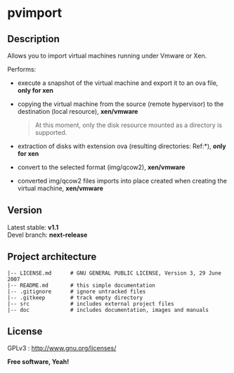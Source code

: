 # pvimport

## Description

Allows you to import virtual machines running under Vmware or Xen.

Performs:

- execute a snapshot of the virtual machine and export it to an ova file, **only for xen**

- copying the virtual machine from the source (remote hypervisor) to the destination (local resource), **xen/vmware**

  > At this moment, only the disk resource mounted as a directory is supported.

- extraction of disks with extension ova (resulting directories: Ref:\*), **only for xen**

- convert to the selected format (img/qcow2), **xen/vmware**

- converted img/qcow2 files imports into place created when creating the virtual machine, **xen/vmware**

## Version

Latest stable: **v1.1**  
Devel branch: **next-release**

## Project architecture

    |-- LICENSE.md      # GNU GENERAL PUBLIC LICENSE, Version 3, 29 June 2007
    |-- README.md       # this simple documentation
    |-- .gitignore      # ignore untracked files
    |-- .gitkeep        # track empty directory
    |-- src             # includes external project files
    |-- doc             # includes documentation, images and manuals

## License

GPLv3 : <http://www.gnu.org/licenses/>

**Free software, Yeah!**
